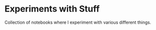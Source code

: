 # Experiments with Stuff

Collection of notebooks where I experiment with various different things.
